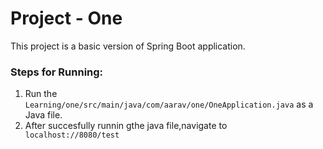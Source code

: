 # Project - One 
This project is a basic version of Spring Boot application.

### Steps for Running:
1) Run the ```Learning/one/src/main/java/com/aarav/one/OneApplication.java``` as a Java file.
2) After succesfully runnin gthe java file,navigate to ``` localhost://8080/test```